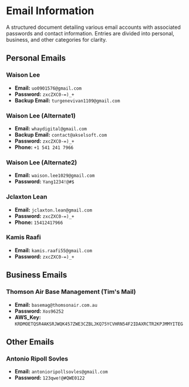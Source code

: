 # Email Information

A structured document detailing various email accounts with associated passwords and contact information. Entries are divided into personal, business, and other categories for clarity.

## Personal Emails

### Waison Lee
- **Email:** `uo0901576@gmail.com`
- **Password:** `zxcZXC0-=)_+`
- **Backup Email:** `turgenevivan1109@gmail.com`


### Waison Lee (Alternate1)
- **Email:** `whaydigital@gmail.com`
- **Backup Email:** `contact@akselsoft.com`
- **Password:** `zxcZXC0-=)_+`
- **Phone:** `+1 541 241 7966`

### Waison Lee (Alternate2)
- **Email:** `waison.lee1029@gmail.com`
- **Password:** `Yang1234!@#$`


### Jclaxton Lean
- **Email:** `jclaxton.lean@gmail.com` 
- **Password:** `zxcZXC0-=)_+`
- **Phone:** `15412417966`

### Kamis Raafi
- **Email:** `kamis.raafi55@gmail.com`
- **Password:** `zxcZXC0-=)_+`


## Business Emails

### Thomson Air Base Management (Tim's Mail)
- **Email:** `basemag@thomsonair.com.au`
- **Password:** `Xos96252`
- **AWS_Key:** `KRDMOETQSR4AKSRJWQK457ZWE3CZBLJKQ75YCVHRN54F2IDAXRCTR2KPJMMYITEG`


## Other Emails

### Antonio Ripoll Sovles
- **Email:** `antonioripollsovles@gmail.com`
- **Password:** `123qwe!@#QWE0122`
